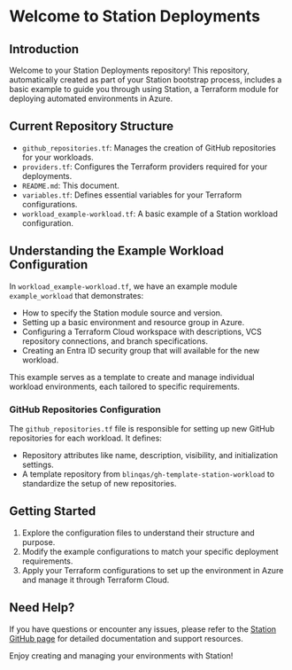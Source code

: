 # Welcome to Station Deployments

## Introduction

Welcome to your Station Deployments repository! This repository, automatically created as part of your Station bootstrap process, includes a basic example to guide you through using Station, a Terraform module for deploying automated environments in Azure.

## Current Repository Structure

- `github_repositories.tf`: Manages the creation of GitHub repositories for your workloads.
- `providers.tf`: Configures the Terraform providers required for your deployments.
- `README.md`: This document.
- `variables.tf`: Defines essential variables for your Terraform configurations.
- `workload_example-workload.tf`: A basic example of a Station workload configuration.

## Understanding the Example Workload Configuration

In `workload_example-workload.tf`, we have an example module `example_workload` that demonstrates:

- How to specify the Station module source and version.
- Setting up a basic environment and resource group in Azure.
- Configuring a Terraform Cloud workspace with descriptions, VCS repository connections, and branch specifications.
- Creating an Entra ID security group that will available for the new workload.

This example serves as a template to create and manage individual workload environments, each tailored to specific requirements.

### GitHub Repositories Configuration

The `github_repositories.tf` file is responsible for setting up new GitHub repositories for each workload. It defines:

- Repository attributes like name, description, visibility, and initialization settings.
- A template repository from `blinqas/gh-template-station-workload` to standardize the setup of new repositories.


## Getting Started

1. Explore the configuration files to understand their structure and purpose.
2. Modify the example configurations to match your specific deployment requirements.
3. Apply your Terraform configurations to set up the environment in Azure and manage it through Terraform Cloud.

## Need Help?

If you have questions or encounter any issues, please refer to the [Station GitHub page](https://github.com/blinqas/station) for detailed documentation and support resources.

Enjoy creating and managing your environments with Station!

